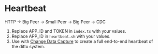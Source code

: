 # Heartbeat 

HTTP -> Big Peer -> Small Peer -> Big Peer -> CDC

1. Replace APP_ID and TOKEN in `index.ts` with your values.
1. Replace APP_ID in `heartbeat.sh` with your values.
1. Use with [Change Data Capture](https://docs.ditto.live/http/common/guides/kafka/intro) to create a full end-to-end heartbeat of the ditto system.